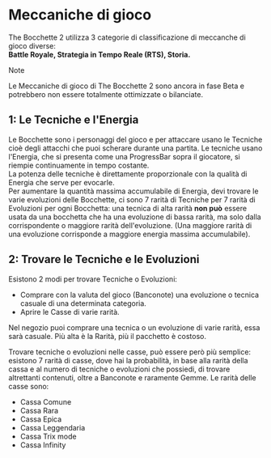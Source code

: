 # Meccaniche di gioco
The Bocchette 2 utilizza 3 categorie di classificazione di meccanche di gioco diverse:<br>
**Battle Royale, Strategia in Tempo Reale (RTS), Storia.**<br>

> [!NOTE]
> Le Meccaniche di gioco di The Bocchette 2 sono ancora in fase Beta e potrebbero non essere totalmente ottimizzate o bilanciate.

## 1: Le Tecniche e l'Energia
Le Bocchette sono i personaggi del gioco e per attaccare usano le Tecniche cioè degli attacchi che puoi scherare durante una partita. Le tecniche usano l'Energia, che si presenta come una ProgressBar sopra il giocatore, si riempie continuamente in tempo costante.<br>
La potenza delle tecniche è direttamente proporzionale con la qualità di Energia che serve per evocarle.<br>
Per aumentare la quantità massima accumulabile di Energia, devi trovare le varie evoluzioni delle Bocchette, ci sono 7 rarità di Tecniche per 7 rarità di Evoluzioni per ogni Bocchetta: una tecnica di alta rarità **non può** essere usata da una bocchetta che ha una evoluzione di bassa rarità, ma solo dalla corrispondente o maggiore rarità dell'evoluzione. (Una maggiore rarità di una evoluzione corrisponde a maggiore energia massima accumulabile).

## 2: Trovare le Tecniche e le Evoluzioni
Esistono 2 modi per trovare Tecniche o Evoluzioni: 
- Comprare con la valuta del gioco (Banconote) una evoluzione o tecnica casuale di una determinata categoria.
- Aprire le Casse di varie rarità.

Nel negozio puoi comprare una tecnica o un evoluzione di varie rarità, essa sarà casuale. Più alta è la Rarità, più il pacchetto è costoso.

Trovare tecniche o evoluzioni nelle casse, può essere però più semplice: esistono 7 rarità di casse, dove hai la probabilità, in base alla rarità della cassa e al numero di tecniche o evoluzioni che possiedi, di trovare altrettanti contenuti, oltre a Banconote e raramente Gemme. Le rarità delle casse sono:
- Cassa Comune
- Cassa Rara
- Cassa Epica
- Cassa Leggendaria
- Cassa Trix mode
- Cassa Infinity